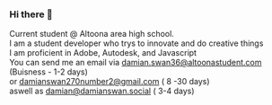 ### Hi there 👋

Current student @ Altoona area high school. <br>
I am a student developer who trys to innovate and do creative things <br>
I am proficient in Adobe, Autodesk, and Javascript  <br>
You can send me an email via damian.swan36@altoonastudent.com (Buisness - 1-2 days)<br> or damianswan270number2@gmail.com ( 8 -30 days)<br> aswell as damian@damianswan.social ( 3-4 days) 
